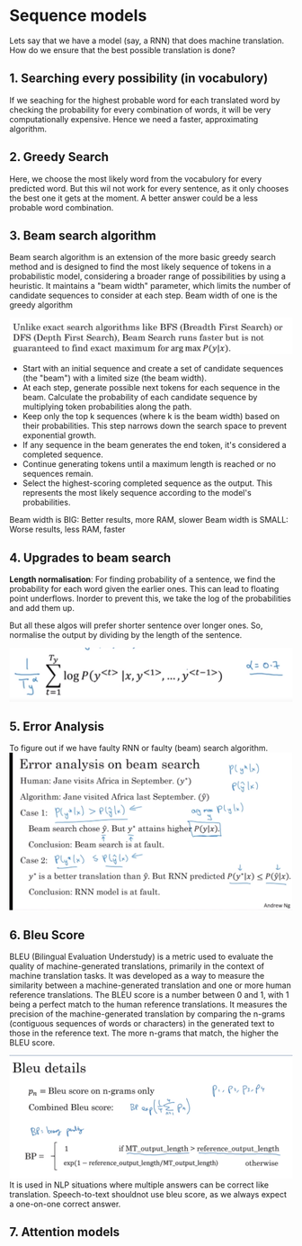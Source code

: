 # Sequence models
Lets say that we have a model (say, a RNN) that does machine translation. How do we ensure that the best possible translation is done?

## 1. Searching every possibility (in vocabulory)
If we seaching for the highest probable word for each translated word by checking the probability for every combination of words, it will be very computationally expensive. Hence we need a faster, approximating algorithm. 

## 2. Greedy Search
Here, we choose the most likely word from the vocabulory for every predicted word. But this wil not work for every sentence, as it only chooses the best one it gets at the moment. A better answer could be a less probable word combination.

## 3. Beam search algorithm
Beam search algorithm is an extension of the more basic greedy search method and is designed to find the most likely sequence of tokens in a probabilistic model, considering a broader range of possibilities by using a heuristic. It maintains a "beam width" parameter, which limits the number of candidate sequences to consider at each step. Beam width of one is the greedy algorithm

![Alt text](<Screenshot from 2023-10-28 20-35-08.png>)

- Start with an initial sequence and create a set of candidate sequences (the "beam") with a limited size (the beam width).
- At each step, generate possible next tokens for each sequence in the beam. Calculate the probability of each candidate sequence by multiplying token probabilities along the path.
- Keep only the top k sequences (where k is the beam width) based on their probabilities. This step narrows down the search space to prevent exponential growth.
- If any sequence in the beam generates the end token, it's considered a completed sequence.
- Continue generating tokens until a maximum length is reached or no sequences remain.
- Select the highest-scoring completed sequence as the output. This represents the most likely sequence according to the model's probabilities.

Beam width is BIG: Better results, more RAM, slower 
Beam width is SMALL: Worse results, less RAM, faster


## 4. Upgrades to beam search

**Length normalisation**: For finding probability of a sentence, we find the probability for each word given the earlier ones. This can lead to floating point underflows. Inorder to prevent this, we take the log of the probabilities and add them up. 

But all these algos will prefer shorter sentence over longer ones. So, normalise the output by dividing by the length of the sentence.

![Alt text](<Screenshot from 2023-10-28 20-30-51.png>)

## 5. Error Analysis
To figure out if we have faulty RNN or faulty (beam) search algorithm.
![Alt text](<Screenshot from 2023-10-28 20-40-26.png>)

## 6. Bleu Score

BLEU (Bilingual Evaluation Understudy) is a metric used to evaluate the quality of machine-generated translations, primarily in the context of machine translation tasks. It was developed as a way to measure the similarity between a machine-generated translation and one or more human reference translations.
The BLEU score is a number between 0 and 1, with 1 being a perfect match to the human reference translations. It measures the precision of the machine-generated translation by comparing the n-grams (contiguous sequences of words or characters) in the generated text to those in the reference text. The more n-grams that match, the higher the BLEU score.

![Alt text](<Screenshot from 2023-10-28 20-58-18.png>)
It is used in NLP situations where multiple answers can be correct like translation. Speech-to-text shouldnot use bleu score, as we always expect a one-on-one correct answer.

## 7. Attention models

